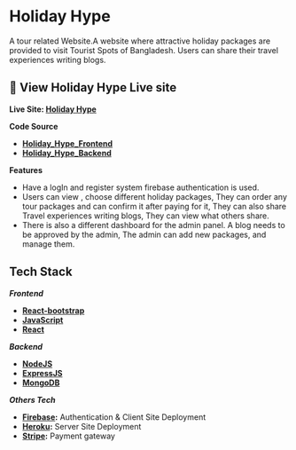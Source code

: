 
# **Holiday Hype**
A tour related Website.A website where attractive holiday packages are provided to visit Tourist Spots of
Bangladesh. Users can share their travel experiences writing blogs.


## 🚀 View Holiday Hype Live site




**Live Site: [Holiday Hype](https://dream-travel-2022.web.app/)**

**Code Source**

 - **[Holiday_Hype_Frontend](https://github.com/SafiaJotey/holiday_hype_front-end)**
 - **[Holiday_Hype_Backend](https://github.com/SafiaJotey/holiday_hype_back-end)**
 


**Features**

- Have a logIn and register system firebase authentication is used.
- Users can view , choose different holiday packages, They can order any tour packages and can confirm it after paying for it, They can also share Travel experiences writing blogs, They can view what others share.
- There is also a different dashboard for the admin panel. A blog needs to be approved by the admin, The admin can add new packages, and manage them.
 

## Tech Stack

***Frontend***

- **[React-bootstrap](https://react-bootstrap.github.io/)**
- **[JavaScript](https://developer.mozilla.org/en-US/docs/Web/JavaScript)**
- **[React](https://reactjs.org/)**

***Backend*** 
- **[NodeJS](https://nodejs.org/en/docs/)**
- **[ExpressJS](https://expressjs.com/)**
- **[MongoDB](https://www.mongodb.com/docs/)**

***Others Tech*** 
- **[Firebase](https://firebase.google.com/docs?authuser=0):** Authentication & Client Site Deployment
- **[Heroku](https://dashboard.heroku.com/login):** Server Site Deployment
- **[Stripe](https://stripe.com/docs):** Payment gateway

